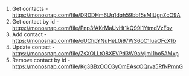 1. Get contacts - https://monosnap.com/file/DRDDHm6Uq1dqh59bbf5sMIUgnZcO9A
2. Get contact by id - https://monosnap.com/file/Pnp3fAKrMaUvHt1kQ99l1YtmdVzFov
3. Add contact - https://monosnap.com/file/oUChpYNuHeL0i97WS6oC1IuaOFcX1b
4. Update contact - https://monosnap.com/file/ZsXOLLtO8XEVPd3W9aMjmI1bo5AMxp
5. Remove contact by id - https://monosnap.com/file/Kg3BBxOCO3yOmEAscOQrva5RfNPmnG
